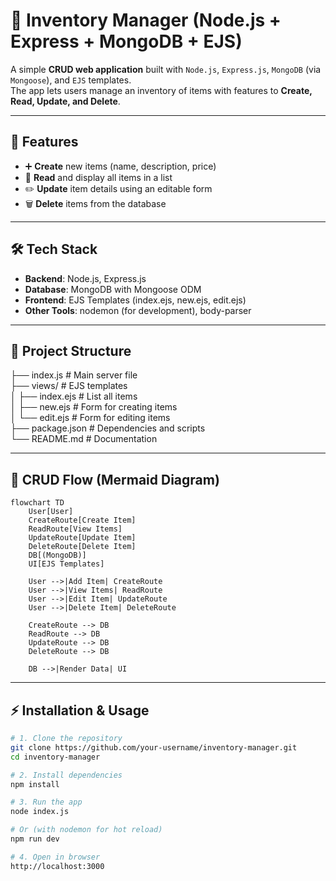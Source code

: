 # 🛒 Inventory Manager (Node.js + Express + MongoDB + EJS)

A simple **CRUD web application** built with `Node.js`, `Express.js`, `MongoDB` (via `Mongoose`), and `EJS` templates.  
The app lets users manage an inventory of items with features to **Create, Read, Update, and Delete**.

---

## 🚀 Features
- ➕ **Create** new items (name, description, price)  
- 📖 **Read** and display all items in a list  
- ✏️ **Update** item details using an editable form  
- 🗑️ **Delete** items from the database  

---

## 🛠️ Tech Stack
- **Backend**: Node.js, Express.js  
- **Database**: MongoDB with Mongoose ODM  
- **Frontend**: EJS Templates (index.ejs, new.ejs, edit.ejs)  
- **Other Tools**: nodemon (for development), body-parser  

---

## 📂 Project Structure
├── index.js          # Main server file  
├── views/            # EJS templates  
│   ├── index.ejs     # List all items  
│   ├── new.ejs       # Form for creating items  
│   └── edit.ejs      # Form for editing items  
├── package.json      # Dependencies and scripts  
└── README.md         # Documentation  



---

## 🔄 CRUD Flow (Mermaid Diagram)

```mermaid
flowchart TD
    User[User]
    CreateRoute[Create Item]
    ReadRoute[View Items]
    UpdateRoute[Update Item]
    DeleteRoute[Delete Item]
    DB[(MongoDB)]
    UI[EJS Templates]

    User -->|Add Item| CreateRoute
    User -->|View Items| ReadRoute
    User -->|Edit Item| UpdateRoute
    User -->|Delete Item| DeleteRoute

    CreateRoute --> DB
    ReadRoute --> DB
    UpdateRoute --> DB
    DeleteRoute --> DB

    DB -->|Render Data| UI
```

---

## ⚡ Installation & Usage

```bash
# 1. Clone the repository
git clone https://github.com/your-username/inventory-manager.git
cd inventory-manager

# 2. Install dependencies
npm install

# 3. Run the app
node index.js

# Or (with nodemon for hot reload)
npm run dev

# 4. Open in browser
http://localhost:3000
```


